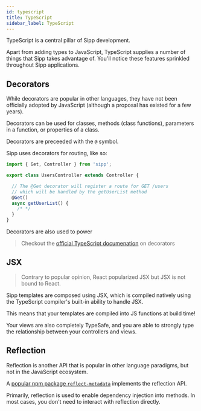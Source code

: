 ```yaml
---
id: typescript
title: TypeScript
sidebar_label: TypeScript
---
```


TypeScript is a central pillar of Sipp development.

Apart from adding types to JavaScript, TypeScript supplies a number of things that Sipp takes advantage of. You'll notice these features sprinkled throughout Sipp applications.

## Decorators

While decorators are popular in other languages, they have not been officially adopted by JavaScript (although a proposal has existed for a few years).

Decorators can be used for classes, methods (class functions), parameters in a function, or properties of a class.

Decorators are preceeded with the `@` symbol.

Sipp uses decorators for routing, like so:

```typescript
import { Get, Controller } from 'sipp';

export class UsersController extends Controller {

  // The @Get decorator will register a route for GET /users
  // which will be handled by the getUserList method
  @Get()
  async getUserList() {
    /* */
  }
}
```

Decorators are also used to power 

> Checkout the [official TypeScript documenation](https://www.typescriptlang.org/docs/handbook/decorators.html) on decorators

## JSX

> Contrary to popular opinion, React popularized JSX but JSX is not bound to React.

Sipp templates are composed using JSX, which is compiled natively using the TypeScript compiler's built-in ability to handle JSX.

This means that your templates are compiled into JS functions at build time! 

Your views are also completely TypeSafe, and you are able to strongly type the relationship between your controllers and views.

## Reflection

Reflection is another API that is popular in other language paradigms, but not in the JavaScript ecosystem.

A [popular npm package `reflect-metadata`](https://www.npmjs.com/package/reflect-metadata) implements the reflection API.

Primarily, reflection is used to enable dependency injection into methods. In most cases, you don't need to interact with reflection directly.